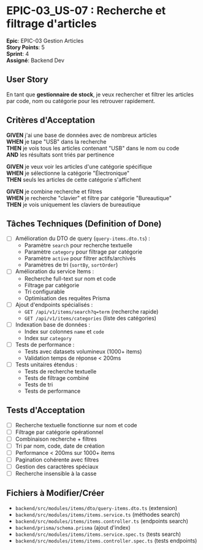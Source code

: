# EPIC-03_US-07 : Recherche et filtrage d'articles

**Epic**: EPIC-03 Gestion Articles  
**Story Points**: 5  
**Sprint**: 4  
**Assigné**: Backend Dev  

## User Story

En tant que **gestionnaire de stock**, je veux rechercher et filtrer les articles par code, nom ou catégorie pour les retrouver rapidement.

## Critères d'Acceptation

**GIVEN** j'ai une base de données avec de nombreux articles  
**WHEN** je tape "USB" dans la recherche  
**THEN** je vois tous les articles contenant "USB" dans le nom ou code  
**AND** les résultats sont triés par pertinence  

**GIVEN** je veux voir les articles d'une catégorie spécifique  
**WHEN** je sélectionne la catégorie "Électronique"  
**THEN** seuls les articles de cette catégorie s'affichent  

**GIVEN** je combine recherche et filtres  
**WHEN** je recherche "clavier" et filtre par catégorie "Bureautique"  
**THEN** je vois uniquement les claviers de bureautique  

## Tâches Techniques (Definition of Done)

- [ ] Amélioration du DTO de query (`query-items.dto.ts`) :
  - Paramètre `search` pour recherche textuelle
  - Paramètre `category` pour filtrage par catégorie
  - Paramètre `active` pour filtrer actifs/archivés
  - Paramètres de tri (`sortBy`, `sortOrder`)
- [ ] Amélioration du service Items :
  - Recherche full-text sur nom et code
  - Filtrage par catégorie
  - Tri configurable
  - Optimisation des requêtes Prisma
- [ ] Ajout d'endpoints spécialisés :
  - `GET /api/v1/items/search?q=term` (recherche rapide)
  - `GET /api/v1/items/categories` (liste des catégories)
- [ ] Indexation base de données :
  - Index sur colonnes `name` et `code`
  - Index sur `category`
- [ ] Tests de performance :
  - Tests avec datasets volumineux (1000+ items)
  - Validation temps de réponse < 200ms
- [ ] Tests unitaires étendus :
  - Tests de recherche textuelle
  - Tests de filtrage combiné
  - Tests de tri
  - Tests de performance

## Tests d'Acceptation

- [ ] Recherche textuelle fonctionne sur nom et code
- [ ] Filtrage par catégorie opérationnel
- [ ] Combinaison recherche + filtres
- [ ] Tri par nom, code, date de création
- [ ] Performance < 200ms sur 1000+ items
- [ ] Pagination cohérente avec filtres
- [ ] Gestion des caractères spéciaux
- [ ] Recherche insensible à la casse

## Fichiers à Modifier/Créer

- `backend/src/modules/items/dto/query-items.dto.ts` (extension)
- `backend/src/modules/items/items.service.ts` (méthodes search)
- `backend/src/modules/items/items.controller.ts` (endpoints search)
- `backend/prisma/schema.prisma` (ajout d'index)
- `backend/src/modules/items/items.service.spec.ts` (tests search)
- `backend/src/modules/items/items.controller.spec.ts` (tests endpoints)